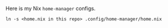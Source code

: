Here is my Nix `home-manager` configs.

`ln -s <home.nix in this repo> .config/home-manager/home.nix`
